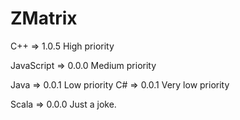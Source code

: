 ZMatrix
=======

C++         =>      1.0.5       High priority

JavaScript  =>      0.0.0       Medium priority

Java        =>      0.0.1       Low priority
C#          =>      0.0.1       Very low priority

Scala       =>      0.0.0       Just a joke.
